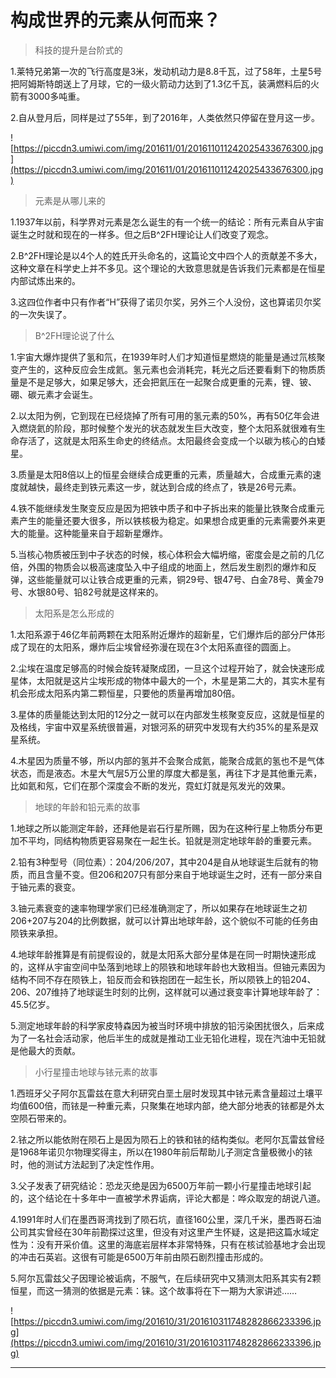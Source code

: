 # 构成世界的元素从何而来？

> 科技的提升是台阶式的

1.莱特兄弟第一次的飞行高度是3米，发动机动力是8.8千瓦，过了58年，土星5号把阿姆斯特朗送上了月球，它的一级火箭动力达到了1.3亿千瓦，装满燃料后的火箭有3000多吨重。

2.自从登月后，同样是过了55年，到了2016年，人类依然只停留在登月这一步。

![https://piccdn3.umiwi.com/img/201611/01/201611011242025433676300.jpg](https://piccdn3.umiwi.com/img/201611/01/201611011242025433676300.jpg)

> 元素是从哪儿来的

1.1937年以前，科学界对元素是怎么诞生的有一个统一的结论：所有元素自从宇宙诞生之时就和现在的一样多。但之后B^2FH理论让人们改变了观念。

2.B^2FH理论是以4个人的姓氏开头命名的，这篇论文中四个人的贡献差不多大，这种文章在科学史上并不多见。这个理论的大致意思就是告诉我们元素都是在恒星内部试炼出来的。

3.这四位作者中只有作者“H”获得了诺贝尔奖，另外三个人没份，这也算诺贝尔奖的一次失误了。

> B^2FH理论说了什么

1.宇宙大爆炸提供了氢和氘，在1939年时人们才知道恒星燃烧的能量是通过氘核聚变产生的，这种反应会生成氦。氢元素也会消耗完，耗光之后还要看剩下的物质质量是不是足够大，如果足够大，还会把氦压在一起聚合成更重的元素，锂、铍、硼、碳元素才会诞生。

2.以太阳为例，它到现在已经烧掉了所有可用的氢元素的50%，再有50亿年会进入燃烧氦的阶段，那时候整个发光的状态就发生巨大改变，整个太阳系就很难有生命存活了，这就是太阳系生命史的终结点。太阳最终会变成一个以碳为核心的白矮星。

3.质量是太阳8倍以上的恒星会继续合成更重的元素，质量越大，合成重元素的速度就越快，最终走到铁元素这一步，就达到合成的终点了，铁是26号元素。

4.铁不能继续发生聚变反应是因为把铁中质子和中子拆出来的能量比铁聚合成重元素产生的能量还要大很多，所以铁核极为稳定。如果想合成更重的元素需要外来更大的能量。这种能量来自于超新星爆炸。

5.当核心物质被压到中子状态的时候，核心体积会大幅坍缩，密度会是之前的几亿倍，外围的物质会以极高速度坠入中子组成的地面上，然后发生剧烈的爆炸和反弹，这些能量就可以让铁合成更重的元素，铜29号、银47号、白金78号、黄金79号、水银80号、铅82号就是这样来的。

> 太阳系是怎么形成的

1.太阳系源于46亿年前两颗在太阳系附近爆炸的超新星，它们爆炸后的部分尸体形成了现在的太阳系，爆炸后尘埃曾经弥漫在现在3个太阳系直径的圆面上。

2.尘埃在温度足够高的时候会旋转凝聚成团，一旦这个过程开始了，就会快速形成星体，太阳就是这片尘埃形成的物体中最大的一个，木星是第二大的，其实木星有机会形成太阳系内第二颗恒星，只要他的质量再增加80倍。

3.星体的质量能达到太阳的12分之一就可以在内部发生核聚变反应，这就是恒星的及格线，宇宙中双星系统很普遍，对银河系的研究中发现有大约35%的星系是双星系统。

4.木星因为质量不够，所以内部的氢并不会聚合成氦，能聚合成氦的氢也不是气体状态，而是液态。木星大气层5万公里的厚度大都是氢，再往下才是其他重元素，比如氦和氖，它们在那个深度会不断的发光，霓虹灯就是氖发光的效果。

> 地球的年龄和铅元素的故事

1.地球之所以能测定年龄，还拜他是岩石行星所赐，因为在这种行星上物质分布更加不平均，同结构物质更容易聚在一起生长。铅就是测定地球年龄的重要元素。

2.铅有3种型号（同位素）：204/206/207，其中204是自从地球诞生后就有的物质，而且含量不变。但206和207只有部分来自于地球诞生之时，还有一部分来自于铀元素的衰变。

3.铀元素衰变的速率物理学家们已经准确测定了，所以如果存在地球诞生之初206+207与204的比例数据，就可以计算出地球年龄，这个貌似不可能的任务由陨铁来承担。

4.地球年龄推算是有前提假设的，就是太阳系大部分星体是在同一时期快速形成的，这样从宇宙空间中坠落到地球上的陨铁和地球年龄也大致相当。但铀元素因为结构不同不存在陨铁上，铅反而会和铁抱团在一起生长，所以陨铁上的铅204、206、207维持了地球诞生时刻的比例，这样就可以通过衰变率计算地球年龄了：45.5亿岁。

5.测定地球年龄的科学家皮特森因为被当时环境中排放的铅污染困扰很久，后来成为了一名社会活动家，他后半生的成就是推动工业无铅化进程，现在汽油中无铅就是他最大的贡献。

> 小行星撞击地球与铱元素的故事

1.西班牙父子阿尔瓦雷兹在意大利研究白垩土层时发现其中铱元素含量超过土壤平均值600倍，而铱是一种重元素，只聚集在地球内部，绝大部分地表的铱都是外太空陨石带来的。

2.铱之所以能依附在陨石上是因为陨石上的铁和铱的结构类似。老阿尔瓦雷兹曾经是1968年诺贝尔物理奖得主，所以在1980年前后帮助儿子测定含量极微小的铱时，他的测试方法起到了决定性作用。

3.父子发表了研究结论：恐龙灭绝是因为6500万年前一颗小行星撞击地球引起的，这个结论在十多年中一直被学术界诟病，评论大都是：哗众取宠的胡说八道。

4.1991年时人们在墨西哥湾找到了陨石坑，直径160公里，深几千米，墨西哥石油公司其实曾经在30年前勘探过这里，但没有对这里产生怀疑，这是把这篇水域定性为：没有开采价值。这里的海底岩层样本非常特殊，只有在核试验基地才会出现的冲击石英岩。这很有可能是6500万年前由陨石剧烈撞击形成的。

5.阿尔瓦雷兹父子因理论被诟病，不服气，在后续研究中又猜测太阳系其实有2颗恒星，而这一猜测的依据是元素：铼。这个故事将在下一期为大家讲述……

![https://piccdn3.umiwi.com/img/201610/31/201610311748282866233396.jpg](https://piccdn3.umiwi.com/img/201610/31/201610311748282866233396.jpg)

---
